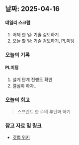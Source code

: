 ## 날짜: 2025-04-16

#### 데일리 스크럼
1. 어제 한 일: 기술 검토하기
2. 오늘 할 일: 기술 검토하기, PL미팅

### 오늘의 기록
#### PL미팅
1. 설계 단계 진행도 확인
2. 열심히 하자..

### 오늘의 회고
> 스프린트 한 주의 루틴화 하기

### 참고 자료 및 링크
- [깃헙 위키](https://github.com/100-hours-a-week/14-YG-WIKI/wiki)